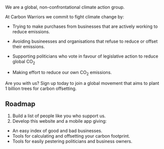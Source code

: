 
We are a global, non-confrontational climate action group.

At Carbon Warriors we commit to fight climate change by:

 - Trying to make purchases from businesses that are actively working to reduce emissions.

 - Avoiding busineesses and organisations that refuse to reduce or offset their emissions.

 - Supporting politicians who vote in favour of legislative action to reduce global CO<sub>2</sub>

 - Making effort to reduce our own CO<sub>2</sub> emissions.

 Are you with us? Sign up today to join a global movement that aims to plant 1 billion trees for carbon offsetting.

 ## Roadmap

 1. Build a list of people like you who support us.
 2. Develop this website and a mobile app giving: 
  - An easy index of good and bad businesses.
  - Tools for calculating and offsetting your carbon footprint.
  - Tools for easily pestering politicians and business owners.

<section src='/template-signup.html'></section>

<script>email('carbonwarriors','outlook.com')</script>
